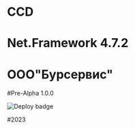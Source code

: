 # CCD
# Net.Framework 4.7.2
# ООО"Бурсервис"

#Pre-Alpha 1.0.0

![Deploy badge](https://github.com/Bodden007/CCD/actions/workflows/main.yml/badge.svg)

#2023
